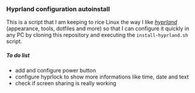 ### Hyprland configuration autoinstall

This is a script that I am keeping to rice Linux the way I like [*hyprland*](https://hypr.land/) (appearance, tools, dotfiles and more) so that I can configure it quickly in any PC by cloning this repository and executing the `install-hyprland.sh` script.

##### To do list
- add and configure power button
- configure hyprlock to show more informations like time, date and text
- check if screen sharing is really working